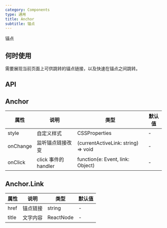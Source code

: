 ```yaml
---
category: Components
type: 通用
title: Anchor
subtitle: 锚点
---
```


锚点

## 何时使用

需要展现当前页面上可供跳转的锚点链接，以及快速在锚点之间跳转。

## API

## Anchor

| 属性 | 说明 | 类型 | 默认值 |
| --- | --- | --- | --- |
| style | 自定义样式 | CSSProperties | - |
| onChange | 监听锚点链接改变 | (currentActiveLink: string) => void | - |
| onClick | click 事件的 handler | function(e: Event, link: Object) | - |

## Anchor.Link

| 属性 | 说明 | 类型 | 默认值 |
| --- | ---  | --- | ---   |
| href | 锚点链接 | string | - |
| title | 文字内容 | ReactNode | - |
